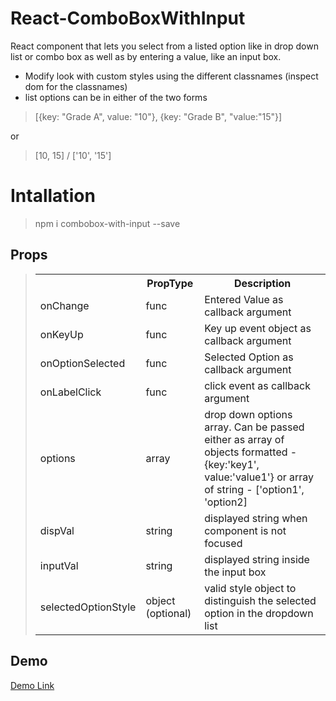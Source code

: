 # React-ComboBoxWithInput

React component that lets you select from a listed option like in drop down list or combo box as well as by entering a value, like an input box.

- Modify look with custom styles using the different classnames (inspect dom for the classnames)
-  list options can be in either of the two forms
 

   

>  [{key: "Grade A", value: "10"}, {key: "Grade B", "value:"15"}]

or

  

>   [10, 15] / ['10', '15']



# Intallation

> npm i combobox-with-input --save


Props
-----

> <table><tbody><tr><th></th><th>PropType</th><th>Description</th></tr><tr><td>onChange</td><td>func</td><td>Entered
> Value as callback
> argument</td></tr><tr><td>onKeyUp</td><td>func</td><td>Key up event
> object as callback
> argument</td></tr><tr><td>onOptionSelected</td><td>func</td><td>Selected
> Option as callback
> argument</td></tr><tr><td>onLabelClick</td><td>func</td><td>click
> event as callback
> argument</td></tr><tr><td>options</td><td>array</td><td>drop down
> options array. Can be passed either as array of objects formatted -
> {key:'key1', value:'value1'} or array of string - ['option1',
> 'option2] </td></tr><tr><td>dispVal</td><td>string</td><td>displayed
> string when component is not
> focused</td></tr><tr><td>inputVal</td><td>string</td><td>displayed
> string inside the input
> box</td></tr><tr><td>selectedOptionStyle</td><td>object
> (optional)</td><td>valid style object to distinguish the selected
> option in the dropdown list</td></tr></tbody></table>

Demo
----
[Demo Link](https://vishalvisd.github.io/React-ComboBoxWithInput/) 

 
      


